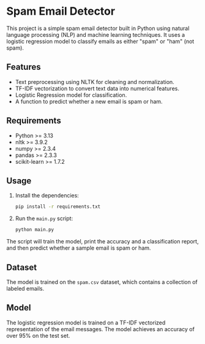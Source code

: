 # Spam Email Detector

This project is a simple spam email detector built in Python using natural language processing (NLP) and machine learning techniques. It uses a logistic regression model to classify emails as either "spam" or "ham" (not spam).

## Features

-   Text preprocessing using NLTK for cleaning and normalization.
-   TF-IDF vectorization to convert text data into numerical features.
-   Logistic Regression model for classification.
-   A function to predict whether a new email is spam or ham.

## Requirements

-   Python >= 3.13
-   nltk >= 3.9.2
-   numpy >= 2.3.4
-   pandas >= 2.3.3
-   scikit-learn >= 1.7.2

## Usage

1.  Install the dependencies:

    ```bash
    pip install -r requirements.txt
    ```

2.  Run the `main.py` script:

    ```bash
    python main.py
    ```

The script will train the model, print the accuracy and a classification report, and then predict whether a sample email is spam or ham.

## Dataset

The model is trained on the `spam.csv` dataset, which contains a collection of labeled emails.

## Model

The logistic regression model is trained on a TF-IDF vectorized representation of the email messages. The model achieves an accuracy of over 95% on the test set.
